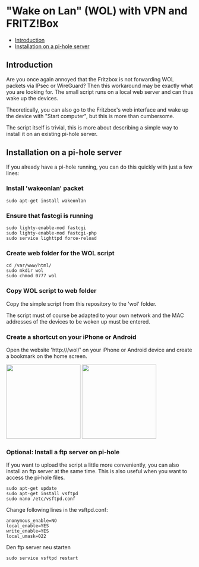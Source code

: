 # "Wake on Lan" (WOL) with VPN and FRITZ!Box

* [Introduction](#Introduction)
* [Installation on a pi-hole server](#Installation_on_a_pi-hole_server)

## Introduction

Are you once again annoyed that the Fritzbox is not forwarding WOL packets via IPsec or WireGuard?
Then this workaround may be exactly what you are looking for.
The small script runs on a local web server and can thus wake up the devices. 

Theoretically, you can also go to the Fritzbox's web interface and wake up the device with "Start computer", but this is more than cumbersome.

The script itself is trivial, this is more about describing a simple way to install it on an existing pi-hole server.

## Installation on a pi-hole server

If you already have a pi-hole running, you can do this quickly with just a few lines:

### Install 'wakeonlan' packet

```
sudo apt-get install wakeonlan
```

### Ensure that fastcgi is running

```
sudo lighty-enable-mod fastcgi
sudo lighty-enable-mod fastcgi-php
sudo service lighttpd force-reload
```

### Create web folder for the WOL script

```
cd /var/www/html/
sudo mkdir wol
sudo chmod 0777 wol
```

### Copy WOL script to web folder

Copy the simple script from this repository to the 'wol' folder.

The script must of course be adapted to your own network and the MAC addresses of the devices to be woken up must be entered.

### Create a shortcut on your iPhone or Android

Open the website 'http://<pihole>/wol/' on your iPhone or Android device and create a bookmark on the home screen.

<img src="https://github.com/slabbi/wol/assets/65805263/e3d2e323-e790-4ea8-8f00-2524a8124e5c" height="200">
<img src="https://github.com/slabbi/wol/assets/65805263/a6f4784c-28f2-46ce-849f-5163922b87de" height="200">

### Optional: Install a ftp server on pi-hole

If you want to upload the script a little more conveniently, you can also install an ftp server at the same time.
This is also useful when you want to access the pi-hole files.

```
sudo apt-get update
sudo apt-get install vsftpd
sudo nano /etc/vsftpd.conf
```

Change following lines in the vsftpd.conf:

```
anonymous_enable=NO
local_enable=YES
write_enable=YES
local_umask=022
```

Den ftp server neu starten
```
sudo service vsftpd restart
```
